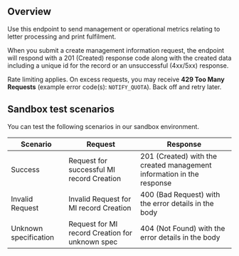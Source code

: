 ## Overview

Use this endpoint to send management or operational metrics relating to letter processing and print fulfilment.

When you submit a create management information request, the endpoint will respond with a 201 (Created) response code along with the created data including a unique id for the record or an unsuccessful (4xx/5xx) response.

Rate limiting applies. On excess requests, you may receive **429 Too Many Requests** (example error code(s): `NOTIFY_QUOTA`). Back off and retry later.

## Sandbox test scenarios

You can test the following scenarios in our sandbox environment.

|Scenario|Request|Response|
|--------|-------|--------|
|Success|Request for successful MI record Creation| 201 (Created) with the created management information in the response|
|Invalid Request|Invalid Request for MI record Creation| 400 (Bad Request) with the error details in the body|
|Unknown specification|Request for MI record Creation for unknown spec|404 (Not Found)  with the error details in the body|
